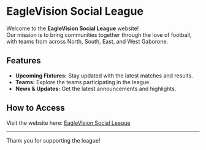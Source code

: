 # EagleVision Social League

Welcome to the **EagleVision Social League** website!  
Our mission is to bring communities together through the love of football, with teams from across North, South, East, and West Gaborone.

## Features
- **Upcoming Fixtures:** Stay updated with the latest matches and results.
- **Teams:** Explore the teams participating in the league.
- **News & Updates:** Get the latest announcements and highlights.

## How to Access
Visit the website here: [EagleVision Social League](https://EagleVision97.github.io/eaglevision-league)

---

Thank you for supporting the league!
